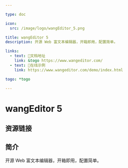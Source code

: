```yaml
---

type: doc

icon:
  src: /image/logo/wangEditor_5.png

title: wangEditor 5
description: 开源 Web 富文本编辑器，开箱即用，配置简单。

links:
  - text: 📖文档地址
    link: &togo https://www.wangeditor.com/
  - text: 🔗在线示例
    link: https://www.wangeditor.com/demo/index.html

togo: *togo

---
```


<ShowLogo />

# wangEditor 5

<ShowBreadcrumb />

## 资源链接

<ShowLinks />

## 简介

开源 Web 富文本编辑器，开箱即用，配置简单。
